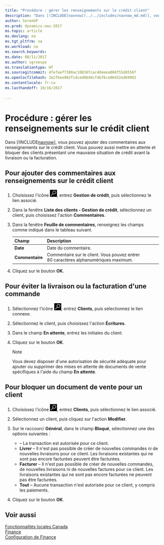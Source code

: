 ```yaml
---
title: "Procédure : gérer les renseignements sur le crédit client"
description: "Dans [!INCLUDE[navnow](../../includes/navnow_md.md)], vous pouvez ajouter des commentaires aux renseignements sur le crédit client. Vous pouvez aussi mettre en attente et bloquer des clients présentant une mauvaise situation de crédit avant la livraison ou la facturation."
author: SorenGP
ms.prod: dynamics-nav-2017
ms.topic: article
ms.devlang: na
ms.tgt_pltfrm: na
ms.workload: na
ms.search.keywords: 
ms.date: 08/11/2017
ms.author: sgroespe
ms.translationtype: HT
ms.sourcegitcommit: 4fefaef7380ac10836fcac404eea006f55d8556f
ms.openlocfilehash: 3e2fbee902fcdced0648cf4b76ce06d32ed69982
ms.contentlocale: fr-ca
ms.lasthandoff: 10/16/2017

---
```

# <a name="how-to-manage-customer-credit-information"></a>Procédure : gérer les renseignements sur le crédit client
Dans [!INCLUDE[navnow](../../includes/navnow_md.md)], vous pouvez ajouter des commentaires aux renseignements sur le crédit client. Vous pouvez aussi mettre en attente et bloquer des clients présentant une mauvaise situation de crédit avant la livraison ou la facturation.  

## <a name="to-add-comments-to-customer-credit-information"></a>Pour ajouter des commentaires aux renseignements sur le crédit client  
1.  Choisissez l'icône ![Page ou rapport pour la recherche](../../media/ui-search/search_small.png "icône Page ou rapport pour la recherche"), entrez **Gestion de crédit**, puis sélectionnez le lien associé.  
2.  Dans la fenêtre **Liste des clients - Gestion de crédit**, sélectionnez un client, puis choisissez l'action **Commentaires**.  
3.  Dans la fenêtre **Feuille de commentaires**, renseignez les champs comme indiqué dans le tableau suivant.  

    |Champ|Description|  
    |---------------------------------|---------------------------------------|  
    |**Date**|Date du commentaire.|  
    |**Commentaire**|Commentaire sur le client. Vous pouvez entrer 80 caractères alphanumériques maximum.|  

4.  Cliquez sur le bouton **OK**.  

## <a name="to-prevent-an-order-from-shipping-or-invoicing"></a>Pour éviter la livraison ou la facturation d'une commande  
1.  Sélectionnez l'icône ![Page ou état pour la recherche](../../media/ui-search/search_small.png "Page ou état pour la recherche"), entrez **Clients**, puis sélectionnez le lien connexe.  
2.  Sélectionnez le client, puis choisissez l'action **Écritures**.  
3.  Dans le champ **En attente**, entrez les initiales du client.  
4.  Cliquez sur le bouton **OK**.  

    > [!NOTE]  
    >  Vous devez disposer d'une autorisation de sécurité adéquate pour ajouter ou supprimer des mises en attente de documents de vente spécifiques à l'aide du champ **En attente**.  

## <a name="to-block-a-sales-order-for-a-customer"></a>Pour bloquer un document de vente pour un client  
1.  Choisissez l'icône ![Page ou rapport pour la recherche](../../media/ui-search/search_small.png "icône Page ou rapport pour la recherche"), entrez **Clients**, puis sélectionnez le lien associé.  
2.  Sélectionnez un client, puis cliquez sur l'action **Modifier**.  
3.  Sur le raccourci **Général**, dans le champ **Bloqué**, sélectionnez une des options suivantes :  

    -   **<Blank>** – La transaction est autorisée pour ce client.  
    -   **Livrer** – Il n'est pas possible de créer de nouvelles commandes ni de nouvelles livraisons pour ce client. Les livraisons existantes qui ne sont pas encore facturées peuvent être facturées.  
    -   **Facturer** – Il n'est pas possible de créer de nouvelles commandes, de nouvelles livraisons ni de nouvelles factures pour ce client. Les livraisons existantes qui ne sont pas encore facturées ne peuvent pas être facturées.  
    -   **Tout** – Aucune transaction n'est autorisée pour ce client, y compris les paiements.  
4.  Cliquez sur le bouton **OK**.  

## <a name="see-also"></a>Voir aussi  
[Fonctionnalités locales Canada](canada-local-functionality.md)  
[Finance](../../finance.md)  
[Configuration de Finance](../../finance.md)

